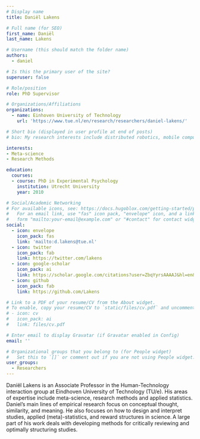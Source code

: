 ```yaml
---
# Display name
title: Daniël Lakens

# Full name (for SEO)
first_name: Daniël
last_name: Lakens

# Username (this should match the folder name)
authors:
  - daniel

# Is this the primary user of the site?
superuser: false

# Role/position
role: PhD Supervisor

# Organizations/Affiliations
organizations:
  - name: Einhoven University of Technology
    url: 'https://www.tue.nl/en/research/researchers/daniel-lakens/'

# Short bio (displayed in user profile at end of posts)
# bio: My research interests include distributed robotics, mobile computing and programmable matter.

interests:
- Meta-science
- Research Methods

education:
  courses:
  - course: PhD in Experimental Psychology
    institution: Utrecht University
    year: 2010

# Social/Academic Networking
# For available icons, see: https://docs.hugoblox.com/getting-started/page-builder/#icons
#   For an email link, use "fas" icon pack, "envelope" icon, and a link in the
#   form "mailto:your-email@example.com" or "#contact" for contact widget.
social:
  - icon: envelope
    icon_pack: fas
    link: 'mailto:d.lakens@tue.nl'
  - icon: twitter
    icon_pack: fab
    link: https://twitter.com/lakens
  - icon: google-scholar
    icon_pack: ai
    link: https://scholar.google.com/citations?user=ZbqYyrsAAAAJ&hl=en&oi=ao
  - icon: github
    icon_pack: fab
    link: https://github.com/Lakens

# Link to a PDF of your resume/CV from the About widget.
# To enable, copy your resume/CV to `static/files/cv.pdf` and uncomment the lines below.
# - icon: cv
#   icon_pack: ai
#   link: files/cv.pdf

# Enter email to display Gravatar (if Gravatar enabled in Config)
email: ''

# Organizational groups that you belong to (for People widget)
#   Set this to `[]` or comment out if you are not using People widget.
user_groups:
  - Researchers
---
```


Daniël Lakens is an Associate Professor in the Human-Technology interaction group at Eindhoven University of Technology (TU/e). His areas of expertise include meta-science, research methods and applied statistics. Daniel’s main lines of empirical research focus on conceptual thought, similarity, and meaning. He also focuses on how to design and interpret studies, applied (meta)-statistics, and reward structures in science. A large part of his work deals with developing methods for critically reviewing and optimally structuring  studies.
